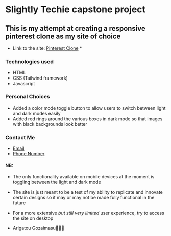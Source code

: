 # Slightly Techie capstone project
## This is my attempt at creating a responsive pinterest clone as my site of choice

* Link to the site: [Pinterest Clone](needleterest.netlify.app) *

### Technologies used
- HTML
- CSS (Tailwind framework)
- Javascript

### Personal Choices
- Added a color mode toggle button to allow users to switch between light and dark modes easily
- Added red rings around the various boxes in dark mode so that images with black backgrounds look better


### Contact Me
- [Email](noelamptey101@gmail.com)
- [Phone Number]((+233)20-241-179)


#### NB:
- The only functionality available on mobile devices at the moment is toggling between the light and dark mode
- The site is just meant to be a test of my ability to replicate and innovate certain designs so it may or may not be made fully functional in the future
- For a more extensive _but still very limited_ user experience, try to access the site on desktop



- Arigatou Gozaimasu🙇🏽‍♂️